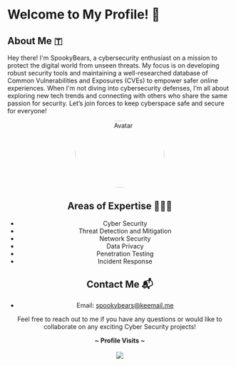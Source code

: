 # Welcome to My Profile! 👋

## About Me 🇹
Hey there! I'm SpookyBears, a cybersecurity enthusiast on a mission to protect the digital world from unseen threats. My focus is on developing robust security tools and maintaining a well-researched database of Common Vulnerabilities and Exposures (CVEs) to empower safer online experiences. When I'm not diving into cybersecurity defenses, I’m all about exploring new tech trends and connecting with others who share the same passion for security. Let’s join forces to keep cyberspace safe and secure for everyone!
<div align="center">
<img class="avatar" src="https://i.pinimg.com/originals/3f/00/a6/3f00a6928e10a8517b4609249385f956.gif" alt="Avatar" style="border-radius: 50%; width: 200px; height: 150px;">

  
  
## Areas of Expertise 🧑🏻‍💻
- Cyber Security
- Threat Detection and Mitigation
- Network Security
- Data Privacy
- Penetration Testing
- Incident Response

## Contact Me 📬
- Email: [spookybears@keemail.me](mailto:spookybears@keemail.me)

Feel free to reach out to me if you have any questions or would like to collaborate on any exciting Cyber Security projects!




 
  
<p align="center">
  <b>~ Profile Visits ~</b><br><br>
  <img src="https://profile-counter.glitch.me/GsDeluxe/count.svg" />
</p>

